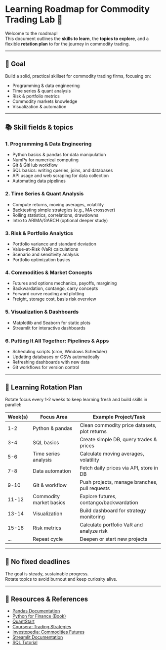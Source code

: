 # Learning Roadmap for Commodity Trading Lab 🚀

Welcome to the roadmap!  
This document outlines the **skills to learn**, the **topics to explore**, and a flexible **rotation plan** to for the journey in commodity trading.

---

## 🎯 Goal

Build a solid, practical skillset for commodity trading firms, focusing on:

- Programming & data engineering  
- Time series & quant analysis  
- Risk & portfolio metrics  
- Commodity markets knowledge  
- Visualization & automation  

---

## 📚 Skill fields & topics

### 1. Programming & Data Engineering
- Python basics & pandas for data manipulation  
- NumPy for numerical computing  
- Git & GitHub workflow  
- SQL basics: writing queries, joins, and databases  
- API usage and web scraping for data collection  
- Automating data pipelines  

### 2. Time Series & Quant Analysis
- Compute returns, moving averages, volatility  
- Backtesting simple strategies (e.g., MA crossover)  
- Rolling statistics, correlations, drawdowns  
- Intro to ARIMA/GARCH (optional deeper study)  

### 3. Risk & Portfolio Analytics
- Portfolio variance and standard deviation  
- Value-at-Risk (VaR) calculations  
- Scenario and sensitivity analysis  
- Portfolio optimization basics  

### 4. Commodities & Market Concepts
- Futures and options mechanics, payoffs, margining  
- Backwardation, contango, carry concepts  
- Forward curve reading and plotting  
- Freight, storage cost, basis risk overview  

### 5. Visualization & Dashboards
- Matplotlib and Seaborn for static plots  
- Streamlit for interactive dashboards  

### 6. Putting It All Together: Pipelines & Apps
- Scheduling scripts (cron, Windows Scheduler)  
- Updating databases or CSVs automatically  
- Refreshing dashboards with new data  
- Git workflows for version control  

---

## 🔄 Learning Rotation Plan

Rotate focus every 1-2 weeks to keep learning fresh and build skills in parallel:

| Week(s) | Focus Area             | Example Project/Task                        |
|---------|-----------------------|--------------------------------------------|
| 1-2     | Python & pandas       | Clean commodity price datasets, plot returns |
| 3-4     | SQL basics            | Create simple DB, query trades & prices     |
| 5-6     | Time series analysis  | Calculate moving averages, volatility        |
| 7-8     | Data automation       | Fetch daily prices via API, store in DB      |
| 9-10    | Git & workflow        | Push projects, manage branches, pull requests |
| 11-12   | Commodity market basics | Explore futures, contango/backwardation     |
| 13-14   | Visualization         | Build dashboard for strategy monitoring      |
| 15-16   | Risk metrics          | Calculate portfolio VaR and analyze risk     |
| ...     | Repeat cycle          | Deepen or start new projects                  |

---

## 📅 No fixed deadlines

The goal is steady, sustainable progress.  
Rotate topics to avoid burnout and keep curiosity alive.

---

## 🔗 Resources & References

- [Pandas Documentation](https://pandas.pydata.org/docs/)  
- [Python for Finance (Book)](https://www.oreilly.com/library/view/python-for-finance/9781492024323/)  
- [QuantStart](https://www.quantstart.com/)  
- [Coursera: Trading Strategies](https://www.coursera.org/learn/trading-strategies)  
- [Investopedia: Commodities Futures](https://www.investopedia.com/terms/c/commodityfutures.asp)  
- [Streamlit Documentation](https://docs.streamlit.io/)  
- [SQL Tutorial](https://www.w3schools.com/sql/)  
